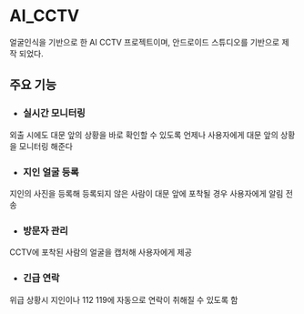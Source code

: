 # AI_CCTV
얼굴인식을 기반으로 한 AI CCTV 프로젝트이며, 안드로이드 스튜디오를 기반으로 제작 되었다.

## 주요 기능
- ### 실시간 모니터링 
 외출 시에도 대문 앞의 상황을 바로 확인할 수 있도록 언제나 사용자에게 대문 앞의 상황을 모니터링 해준다
 
- ### 지인 얼굴 등록
지인의 사진을 등록해 등록되지 않은 사람이 대문 앞에 포착될 경우 사용자에게 알림 전송

- ### 방문자 관리
CCTV에 포착된 사람의 얼굴을 캡처해 사용자에게 제공

- ###  긴급 연락
위급 상황시 지인이나 112 119에 자동으로 연락이 취해질 수 있도록 함
